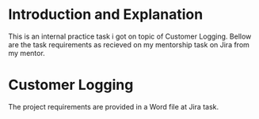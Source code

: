 # Introduction and Explanation
This is an internal practice task i got on topic of Customer Logging. Bellow are the task requirements as recieved on my mentorship task on Jira from my mentor.

# Customer Logging
The project requirements are provided in a Word file at Jira task.